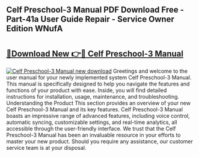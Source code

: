 ## Celf Preschool-3 Manual PDF Download Free - Part-41a User Guide Repair - Service Owner Edition WNufA

# <h2><a href="http://bc41251.oget.top/?id=Celf+Preschool-3+Manual">🔗Download New 👉🔴 Celf Preschool-3 Manual</a></h2>

[![Celf Preschool-3 Manual new download](https://i.imgur.com/5g1atiW.png)](http://bc41251.oget.top/?id=Celf+Preschool-3+Manual)
Greetings and welcome to the user manual for your newly implemented system Celf Preschool-3 Manual. This manual is specifically designed to help you navigate the features and functions of your product with ease. Inside, you will find detailed instructions for installation, usage, maintenance, and troubleshooting. Understanding the Product This section provides an overview of your new Celf Preschool-3 Manual and its key features. Celf Preschool-3 Manual boasts an impressive range of advanced features, including voice control, automatic syncing, customizable settings, and real-time analytics, all accessible through the user-friendly interface. We trust that the Celf Preschool-3 Manual has been an invaluable resource in your efforts to master your new product. Should you require any assistance, our customer service team is at your disposal.
